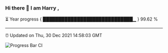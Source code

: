 ### Hi there 👋 I am Harry , 

⏳ Year progress { █████████████████████████████▁ } 99.62 %

---

⏰ Updated on Thu, 30 Dec 2021 14:58:03 GMT

![Progress Bar CI](https://github.com/duykhang68/duykhang68/workflows/Progress%20Bar%20CI/badge.svg)
